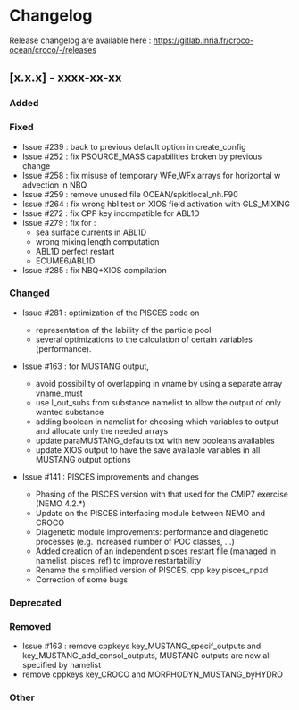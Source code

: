 # Changelog

Release changelog are available here : https://gitlab.inria.fr/croco-ocean/croco/-/releases

## [x.x.x] - xxxx-xx-xx

### Added

### Fixed

- Issue #239 : back to previous default option in create_config
- Issue #252 : fix PSOURCE_MASS capabilities broken by previous change
- Issue #258 : fix misuse of temporary WFe,WFx arrays for horizontal w 
  advection in NBQ
- Issue #259 : remove unused file OCEAN/spkitlocal_nh.F90 
- Issue #264 : fix wrong hbl test on XIOS field activation with GLS_MIXING
- Issue #272 : fix CPP key incompatible for ABL1D
- Issue #279 : fix for :
  - sea surface currents in ABL1D
  - wrong mixing length computation
  - ABL1D perfect restart
  - ECUME6/ABL1D
- Issue #285 : fix NBQ+XIOS compilation

### Changed

- Issue #281 : optimization of the PISCES code on
  - representation of the lability of the particle pool
  - several optimizations to the calculation of certain variables (performance).

- Issue #163 : for MUSTANG output, 
  - avoid possibility of overlapping in vname by 
    using a separate array vname_must
  - use l_out_subs from substance namelist to allow the output of only wanted 
    substance
  - adding boolean in namelist for choosing which variables to output and 
    allocate only the needed arrays
  - update paraMUSTANG_defaults.txt with new booleans availables
  - update XIOS output to have the save available variables in all MUSTANG
    output options

- Issue #141 : PISCES improvements and changes
  - Phasing of the PISCES version with that used for the CMIP7 exercise (NEMO 4.2.*)
  - Update on the PISCES interfacing module between NEMO and CROCO
  - Diagenetic module improvements: performance and diagenetic processes (e.g. increased number of POC classes, ...)
  - Added creation of an independent pisces restart file (managed in namelist_pisces_ref) to improve restartability
  - Rename the simplified version of PISCES, cpp key pisces_npzd
  - Correction of some bugs
  
### Deprecated

### Removed

- Issue #163 : remove cppkeys key_MUSTANG_specif_outputs and 
  key_MUSTANG_add_consol_outputs, MUSTANG outputs are now all 
  specified by namelist
- remove cppkeys key_CROCO and MORPHODYN_MUSTANG_byHYDRO

### Other
